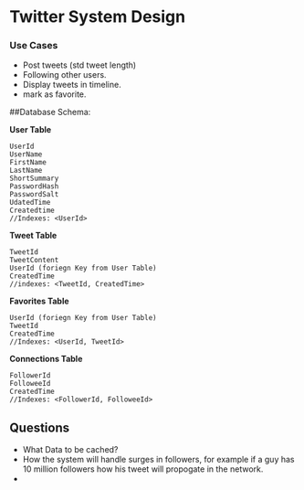 # Twitter System Design

### Use Cases
* Post tweets (std tweet length)
* Following other users.
* Display tweets in timeline.
* mark as favorite.


##Database Schema:

**User Table**

```
UserId
UserName
FirstName
LastName
ShortSummary
PasswordHash
PasswordSalt
UdatedTime
Createdtime
//Indexes: <UserId>
```

**Tweet Table**

```
TweetId
TweetContent
UserId (foriegn Key from User Table)
CreatedTime
//indexes: <TweetId, CreatedTime>
```

**Favorites Table**

```
UserId (foriegn Key from User Table)
TweetId
CreatedTime
//Indexes: <UserId, TweetId>
```

**Connections Table**

```
FollowerId
FolloweeId
CreatedTime
//Indexes: <FollowerId, FolloweeId>
```

## Questions
* What Data to be cached?
* How the system will handle surges in followers, for example if a guy has 10 million followers how his tweet will propogate in the network.
* 